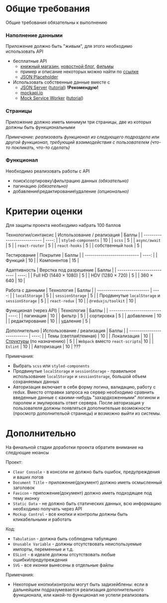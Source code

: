 # Общие требования

Общие требования обязательны к выполнению

### Наполнение данными

Приложение должно быть "живым", для этого необходимо использовать API

- бесплатные API
  - [книжный магазин](https://api.itbook.store/), [новостной блог](https://api.spaceflightnewsapi.net/v3/documentation#/), [фильмы](http://www.omdbapi.com/)
  - пример и описание некоторых можно найти по [ссылке](https://proglib.io/p/7-besplatnyh-api-o-kotoryh-nikto-ne-govorit-2020-12-07)
  - [JSON Placeholder](https://jsonplaceholder.typicode.com/)
- Использовать собственные данные вместе с
  - [JSON Server](https://www.npmjs.com/package/json-server) ([tutorial](https://www.youtube.com/watch?v=odwOkxkmVH8)) **!Рекомендую!**
  - [mockapi.io](https://mockapi.io/)
  - [Mock Service Worker](https://mswjs.io/) ([tutorial](https://github.com/ArtyomTalonchick/TeachMeSkills/blob/master/MSW.md))

### Страницы

Приложение должно иметь минимум три страницы, две из которых должны быть функциональными

*Примечание: реализовать функционал из следующего подраздела или другой функционал, требующий взаимодействия с пользователем (что-то покликать, что-то сделать)*

### Функционал

Необходимо реализовать работы с API
- поиск\сортировку\фильтрацию данных *(обязательно)*
- пагинацию *(обязательно)*
- добавление\редактирование\удаление *(опционально)*

# Критерии оценки

Для защиты проекта необходимо набрать 100 баллов

Технологии/синтаксис
| Использование / реализация  | Баллы |
| --------------------------- | ----: |
| `styled-components`         |    10 |
| `scss`                      |    5  |
| `async/await`               |    5  |
| `react-router`              |    5  |
| `react-hooks`               |    5  |
| собственный `hook`          |    5  |

Тестирование
| Покрытие                    | Баллы |
| --------------------------- | ----: |
| Функций                     |    10 |
| Компонентов                 |    15 |

Адаптивность
| Верстка под разрешение     | Баллы |
| -------------------------- | ----: |
| Full HD (1440 × 1080)      |    5  |
| HDV (1280 × 720)           |    5  |
| 360 × 640                  |    10 |

Работа с данными
| Технология                 | Баллы |
| -------------------------- | ----: |
| `localStorage`             |    5  |
| `sessionStorage`           |    5  |
| Продвинутые `localStorage` и `sessionStorage` |    5  |
| `react-redux`              |    10 |
| `@reduxjs/toolkit`         |    10 |

Функционал (через API)
| Технология                 | Баллы |
| -------------------------- | ----: |
| пагинация                  |    10 |
| фильтр                     |    5  |
| сортировка                 |    5  |
| добавление                 |    10 |
| редактирование             |    10 |
| удаление                   |    5  |

Дополнительно
| Использование / реализация  | Баллы |
| --------------------------- | ----: |
| Темы (светлая\темная)           |    10 |
| Локализация                     |    10 |
| [Структуры](https://github.com/ArtyomTalonchick/TeachMeSkills/blob/master/Structures.md) (по назначению)       |    5 |
| `Webpack` вместо `react-scripts`|    10 |
| `Eslint`                        |    10 |
| Авторизация                     |    10 | ???


Примечания:
- Выбрать `scss` или `styled-components`
- Продвинутые `localStorage` и `sessionStorage` - правильное использование `localStorage` и `sessionStorage`, большой объем сохраняемых данных 
- Авторизация включает в себя форму логина, валидацию, работу с redux. Вместо отправки запроса на сервер необходимо сравнить введенные данные с какими-нибудь "захардкоженными" логином и паролем и эмулировать ответ сервера. После авторизация у пользователя должны появляться дополнительые возможности (просмотр дополнительой страницы) и возможно выйти из системы.


# Дополнительно

На финальной стадии доработки проекта обратите внимание на следующие нюансы

Проект:
- `Clear Console` - в консоли не должно быть ошибок, предупреждения и ваших логов
- `Document Title` - приложение(документ) должно иметь осмысленный заголовок
- `Favicon` - приложение(документ) должно иметь подходящее под тему иконку
- `Static Data` - не должно быть статических данных, всю информацию необходимо получать через API
- `Mockup Control` - все кнопки и контролы должны быть кликабельными и работать

Код:
- `Tabulation` - должна быть соблюдена табуляцию
- `Unusable Variable` - должны отсутствовать неиспользуемые импорты, переменные и т.д.
- `ESLint` - в идеале должны отсутствовать любые ошибки\предупреждения
- `SVG` - все иконки вынесены в отдельные файлы


Примечания:
- Некоторые кнопки\контролы могут быть задизейблены: если в дальнейшем подразумевается реализация дополнительного функционала, или какой-то функционал не успели реализовать

